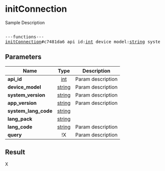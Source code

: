 # initConnection

Sample Description

<pre>

---functions---
<a href="../method/initConnection.md">initConnection</a>#c7481da6 api_id:<a href="../type/int.md">int</a> device_model:<a href="../type/string.md">string</a> system_version:<a href="../type/string.md">string</a> app_version:<a href="../type/string.md">string</a> system_lang_code:<a href="../type/string.md">string</a> lang_pack:<a href="../type/string.md">string</a> lang_code:<a href="../type/string.md">string</a> query:!X = X;
</pre>
## Parameters

| Name | Type | Description |
|------|:----:|-------------|
| **api_id** | <a href="../type/int.md">int</a> | Param description |
| **device_model** | <a href="../type/string.md">string</a> | Param description |
| **system_version** | <a href="../type/string.md">string</a> | Param description |
| **app_version** | <a href="../type/string.md">string</a> | Param description |
| **system_lang_code** | <a href="../type/string.md">string</a> |  |
| **lang_pack** | <a href="../type/string.md">string</a> |  |
| **lang_code** | <a href="../type/string.md">string</a> | Param description |
| **query** | !X | Param description |

## Result

X

